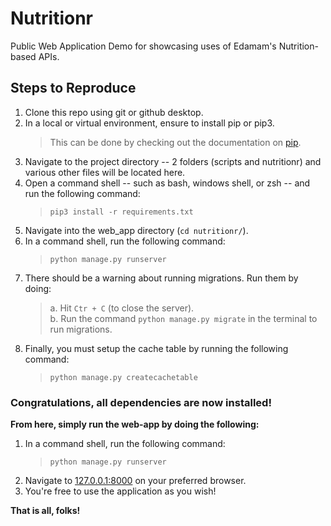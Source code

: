 # Nutritionr

Public Web Application Demo for showcasing uses of Edamam's Nutrition-based APIs.

## Steps to Reproduce

1. Clone this repo using git or github desktop.
2. In a local or virtual environment, ensure to install pip or pip3.
   > This can be done by checking out the documentation on <a href="https://pip.pypa.io/en/stable/installing/">pip</a>.
3. Navigate to the project directory -- 2 folders (scripts and nutritionr) and various other files will be located here.
4. Open a command shell -- such as bash, windows shell, or zsh -- and run the following command:
    >`pip3 install -r requirements.txt`
5. Navigate into the web_app directory (`cd nutritionr/`).
6. In a command shell, run the following command:
    >`python manage.py runserver`
7. There should be a warning about running migrations. Run them by doing:
   >a. Hit `Ctr + C` (to close the server).\
   >b. Run the command `python manage.py migrate` in the terminal to run migrations.
8. Finally, you must setup the cache table by running the following command:
   >`python manage.py createcachetable`

### Congratulations, all dependencies are now installed!

**From here, simply run the web-app by doing the following:**

1. In a command shell, run the following command:
    >`python manage.py runserver`
2. Navigate to <a href="127.0.0.1:8000">127.0.0.1:8000</a> on your preferred browser.
3. You're free to use the application as you wish!

**That is all, folks!**
